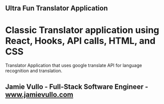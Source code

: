 ## Ultra Fun Translator Application

# Classic Translator application using React, Hooks, API calls, HTML, and CSS

<!-- <img src="ExpenseTracker.png"> -->

Translator Application that uses google translate API for language recognition and translation.

## Jamie Vullo - Full-Stack Software Engineer - www.jamievullo.com